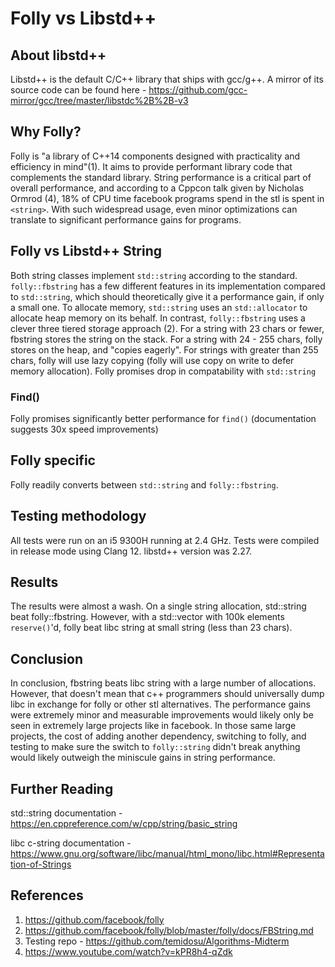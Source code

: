 # Folly vs Libstd++

## About libstd++
Libstd++ is the default C/C++ library that ships with gcc/g++. A mirror of its source code can be found here - https://github.com/gcc-mirror/gcc/tree/master/libstdc%2B%2B-v3

## Why Folly?
Folly is "a library of C++14 components designed with practicality and efficiency in mind"(1). It aims to provide performant library code that complements the standard library. String performance is a critical part of overall performance, and according to a Cppcon talk given by Nicholas Ormrod (4), 18% of CPU time facebook programs spend in the stl is spent in ```<string>```. With such widespread usage, even minor optimizations can translate to significant performance gains for programs.

## Folly vs Libstd++ String
Both string classes implement ```std::string``` according to the standard. ```folly::fbstring``` has a few different features in its implementation compared to ```std::string```, which should theoretically give it a performance gain, if only a small one. To allocate memory, ```std::string``` uses an ```std::allocator``` to allocate heap memory on its behalf. In contrast,  ```folly::fbstring``` uses a clever three tiered storage approach (2). For a string with 23 chars or fewer, fbstring stores the string on the stack. For a string with 24 - 255 chars, folly stores on the heap, and "copies eagerly". For strings with greater than 255 chars, folly will use lazy copying (folly will use copy on write to defer memory allocation). Folly promises drop in compatability with ```std::string``` 

### Find()
Folly promises significantly better performance for ```find()``` (documentation suggests 30x speed improvements)

## Folly specific
Folly readily converts between ```std::string``` and ```folly::fbstring```.

## Testing methodology
All tests were run on an i5 9300H running at 2.4 GHz. Tests were compiled in release mode using Clang 12. libstd++ version was 2.27.


## Results
The results were almost a wash. On a single string allocation, std::string beat folly::fbstring. However, with a std::vector with 100k elements ```reserve()```'d, folly beat libc string at small string (less than 23 chars).  

## Conclusion
In conclusion, fbstring beats libc string with a large number of allocations. However, that doesn't mean that c++ programmers should universally dump libc in exchange for folly or other stl alternatives. The performance gains were extremely minor and measurable improvements would likely only be seen in extremely large projects like in facebook. In those same large projects, the cost of adding another dependency, switching to folly, and testing to make sure the switch to ```folly::string``` didn't break anything would likely outweigh the miniscule gains in string performance. 
## Further Reading

std::string documentation - https://en.cppreference.com/w/cpp/string/basic_string

libc c-string documentation - https://www.gnu.org/software/libc/manual/html_mono/libc.html#Representation-of-Strings


## References

1) https://github.com/facebook/folly
2) https://github.com/facebook/folly/blob/master/folly/docs/FBString.md
3) Testing repo - https://github.com/temidosu/Algorithms-Midterm
4) https://www.youtube.com/watch?v=kPR8h4-qZdk